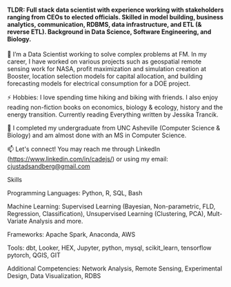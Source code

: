 #### TLDR: Full stack data scientist with experience working with stakeholders ranging from CEOs to elected officials. Skilled in model building, business analytics, communication, RDBMS, data infrastructure, and ETL (& reverse ETL).  Background in Data Science, Software Engineering, and Biology.  

🔭 I’m a Data Scientist working to solve complex problems at FM. In my career, I have worked on various projects such as geospatial remote sensing work for NASA, profit maximization and simulation creation at Booster, location selection models for capital allocation, and building forecasting models for electrical consumption for a DOE project.

⚡ Hobbies: I love spending time hiking and biking with friends. I also enjoy reading non-fiction books on economics, biology & ecology, history and the energy transition. Currently reading Everything written by Jessika Trancik.

🌱 I completed my undergraduate from UNC Asheville (Computer Science & Biology) and am almost done with an MS in Computer Science. 

📫 Let's connect! You may reach me through LinkedIn (https://www.linkedin.com/in/cadejs/) or using my email: cjustadsandberg@gmail.com

Skills

Programming Languages: Python, R, SQL,  Bash

Machine Learning: Supervised Learning (Bayesian, Non-parametric, FLD, Regression, Classification), Unsupervised Learning (Clustering, PCA), Mult-Variate Analysis and more.

Frameworks: Apache Spark, Anaconda, AWS 

Tools: dbt, Looker, HEX, Jupyter, python, mysql, scikit_learn, tensorflow pytorch, QGIS, GIT

Additional Competencies: Network Analysis, Remote Sensing, Experimental Design, Data Visualization, RDBS
